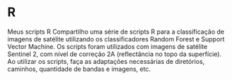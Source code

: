 # R
Meus scripts R
Compartilho uma série de scripts R para a classificação de imagens de satélite utilizando os classificadores Random Forest e Support Vector Machine.
Os scripts foram utilizados com imagens de satélite Sentinel 2, com nível de correção 2A (reflectância no topo da superfície).
Ao utilizar os scripts, faça as adaptações necessárias de diretórios, caminhos, quantidade de bandas e imagens, etc.
